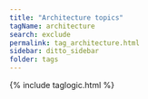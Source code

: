 ```yaml
---
title: "Architecture topics"
tagName: architecture
search: exclude
permalink: tag_architecture.html
sidebar: ditto_sidebar
folder: tags
---
```

{% include taglogic.html %}
